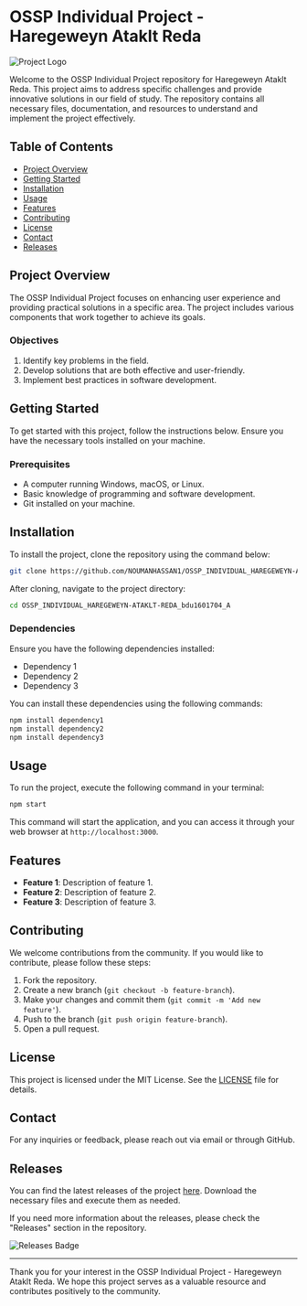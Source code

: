 # OSSP Individual Project - Haregeweyn Ataklt Reda

![Project Logo](https://img.shields.io/badge/Project-Haregeweyn%20Ataklt%20Reda-blue?style=for-the-badge&logo=github)

Welcome to the OSSP Individual Project repository for Haregeweyn Ataklt Reda. This project aims to address specific challenges and provide innovative solutions in our field of study. The repository contains all necessary files, documentation, and resources to understand and implement the project effectively.

## Table of Contents

- [Project Overview](#project-overview)
- [Getting Started](#getting-started)
- [Installation](#installation)
- [Usage](#usage)
- [Features](#features)
- [Contributing](#contributing)
- [License](#license)
- [Contact](#contact)
- [Releases](#releases)

## Project Overview

The OSSP Individual Project focuses on enhancing user experience and providing practical solutions in a specific area. The project includes various components that work together to achieve its goals. 

### Objectives

1. Identify key problems in the field.
2. Develop solutions that are both effective and user-friendly.
3. Implement best practices in software development.

## Getting Started

To get started with this project, follow the instructions below. Ensure you have the necessary tools installed on your machine.

### Prerequisites

- A computer running Windows, macOS, or Linux.
- Basic knowledge of programming and software development.
- Git installed on your machine.

## Installation

To install the project, clone the repository using the command below:

```bash
git clone https://github.com/NOUMANHASSAN1/OSSP_INDIVIDUAL_HAREGEWEYN-ATAKLT-REDA_bdu1601704_A.git
```

After cloning, navigate to the project directory:

```bash
cd OSSP_INDIVIDUAL_HAREGEWEYN-ATAKLT-REDA_bdu1601704_A
```

### Dependencies

Ensure you have the following dependencies installed:

- Dependency 1
- Dependency 2
- Dependency 3

You can install these dependencies using the following commands:

```bash
npm install dependency1
npm install dependency2
npm install dependency3
```

## Usage

To run the project, execute the following command in your terminal:

```bash
npm start
```

This command will start the application, and you can access it through your web browser at `http://localhost:3000`.

## Features

- **Feature 1**: Description of feature 1.
- **Feature 2**: Description of feature 2.
- **Feature 3**: Description of feature 3.

## Contributing

We welcome contributions from the community. If you would like to contribute, please follow these steps:

1. Fork the repository.
2. Create a new branch (`git checkout -b feature-branch`).
3. Make your changes and commit them (`git commit -m 'Add new feature'`).
4. Push to the branch (`git push origin feature-branch`).
5. Open a pull request.

## License

This project is licensed under the MIT License. See the [LICENSE](LICENSE) file for details.

## Contact

For any inquiries or feedback, please reach out via email or through GitHub.

## Releases

You can find the latest releases of the project [here](https://github.com/NOUMANHASSAN1/OSSP_INDIVIDUAL_HAREGEWEYN-ATAKLT-REDA_bdu1601704_A/releases). Download the necessary files and execute them as needed.

If you need more information about the releases, please check the "Releases" section in the repository.

![Releases Badge](https://img.shields.io/badge/Releases-Available-green?style=for-the-badge)

---

Thank you for your interest in the OSSP Individual Project - Haregeweyn Ataklt Reda. We hope this project serves as a valuable resource and contributes positively to the community.